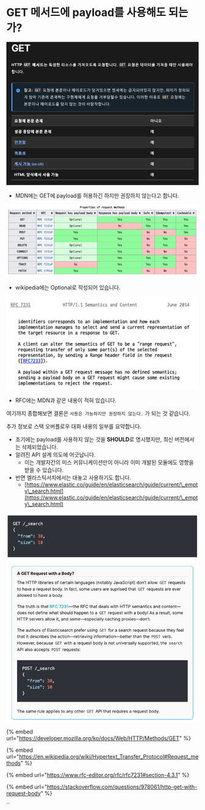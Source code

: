 # GET 메서드에 payload를 사용해도 되는가?

![](<../../../.gitbook/assets/image (9).png>)

* MDN에는 GET에 payload를 허용하긴 하지만 권장하지 않는다고 합니다.

![](<../../../.gitbook/assets/image (3).png>)

* wikipedia에는 Optional로 작성되어 있습니다.

![](<../../../.gitbook/assets/image (8).png>)

* RFC에는 MDN과 같은 내용이 적혀 있습니다.

여기까지 종합해보면 결론은 `사용은 가능하지만 권장하지 않는다.` 가 되는 것 같습니다.



추가 정보로 스택 오버플로우 대화 내용의 일부를 요약합니다.

* 초기에는 payload를 사용하지 않는 것을 **SHOULD**로 명시했지만, 최신 버전에서는 삭제되었습니다.
* 알려진 API 설계 의도에 어긋납니다.
  * 이는 개발자간의 미스 커뮤니케이션만이 아니라 이미 개발된 모듈에도 영향을 받을 수 있습니다.
* 반면 엘라스틱서치에서는 대놓고 사용하기도 합니다.
  * [https://www.elastic.co/guide/en/elasticsearch/guide/current/\_empty\_search.html](https://www.elastic.co/guide/en/elasticsearch/guide/current/\_empty\_search.html)

![](<../../../.gitbook/assets/image (14).png>)

{% embed url="https://developer.mozilla.org/ko/docs/Web/HTTP/Methods/GET" %}

{% embed url="https://en.wikipedia.org/wiki/Hypertext_Transfer_Protocol#Request_methods" %}

{% embed url="https://www.rfc-editor.org/rfc/rfc7231#section-4.3.1" %}

{% embed url="https://stackoverflow.com/questions/978061/http-get-with-request-body" %}

``

